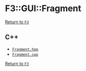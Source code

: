 # F3::GUI::Fragment

[Return to `F3`](/docs/F3.md)

## C++

- [`Fragment.hpp`](/c++/include/Fragment.hpp)
- [`Fragment.cpp`](/c++/source/Fragment.cpp)

[Return to `F3`](/docs/F3.md)